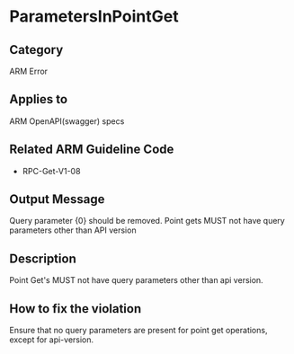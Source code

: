 # ParametersInPointGet

## Category

ARM Error

## Applies to

ARM OpenAPI(swagger) specs

## Related ARM Guideline Code

- RPC-Get-V1-08

## Output Message

Query parameter {0} should be removed. Point gets MUST not have query parameters other than API version

## Description

Point Get's MUST not have query parameters other than api version.

## How to fix the violation

Ensure that no query parameters are present for point get operations, except for api-version.
